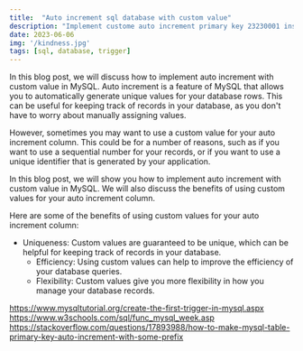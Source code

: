 ```yaml
---
title:  "Auto increment sql database with custom value"
description: "Implement custome auto increment primary key 23230001 instead of 1, 2, 3, 4 ...."
date: 2023-06-06
img: '/kindness.jpg'
tags: [sql, database, trigger]
---
```

In this blog post, we will discuss how to implement auto increment with custom value in MySQL. Auto increment is a feature of MySQL that allows you to automatically generate unique values for your database rows. This can be useful for keeping track of records in your database, as you don't have to worry about manually assigning values.

However, sometimes you may want to use a custom value for your auto increment column. This could be for a number of reasons, such as if you want to use a sequential number for your records, or if you want to use a unique identifier that is generated by your application.

In this blog post, we will show you how to implement auto increment with custom value in MySQL. We will also discuss the benefits of using custom values for your auto increment column.

Here are some of the benefits of using custom values for your auto increment column:

- Uniqueness: Custom values are guaranteed to be unique, which can be helpful for keeping track of records in your database.
  - Efficiency: Using custom values can help to improve the efficiency of your database queries.
  - Flexibility: Custom values give you more flexibility in how you manage your database records.

https://www.mysqltutorial.org/create-the-first-trigger-in-mysql.aspx
https://www.w3schools.com/sql/func_mysql_week.asp
https://stackoverflow.com/questions/17893988/how-to-make-mysql-table-primary-key-auto-increment-with-some-prefix